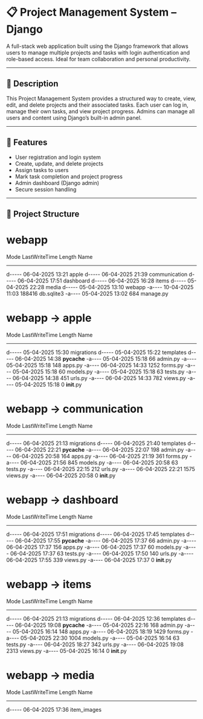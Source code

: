 # 📋 Project Management System – Django

A full-stack web application built using the Django framework that allows users to manage multiple projects and tasks with login authentication and role-based access. Ideal for team collaboration and personal productivity.

---

## 📌 Description

This Project Management System provides a structured way to create, view, edit, and delete projects and their associated tasks. Each user can log in, manage their own tasks, and view project progress. Admins can manage all users and content using Django’s built-in admin panel.

---

## 🧠 Features

- User registration and login system
- Create, update, and delete projects
- Assign tasks to users
- Mark task completion and project progress
- Admin dashboard (Django admin)
- Secure session handling

---

## 📂 Project Structure

# webapp

Mode                 LastWriteTime         Length Name
----                 -------------         ------ ----
d-----        06-04-2025     13:21                apple
d-----        06-04-2025     21:39                communication
d-----        06-04-2025     17:51                dashboard
d-----        06-04-2025     16:28                items
d-----        05-04-2025     22:28                media
d-----        05-04-2025     13:10                webapp
-a----        10-04-2025     11:03         188416 db.sqlite3
-a----        05-04-2025     13:02            684 manage.py


# webapp -> apple

Mode                 LastWriteTime         Length Name
----                 -------------         ------ ----
d-----        05-04-2025     15:30                migrations
d-----        05-04-2025     15:22                templates
d-----        06-04-2025     14:38                __pycache__
-a----        05-04-2025     15:18             66 admin.py
-a----        05-04-2025     15:18            148 apps.py
-a----        06-04-2025     14:33           1252 forms.py
-a----        05-04-2025     15:18             60 models.py
-a----        05-04-2025     15:18             63 tests.py
-a----        06-04-2025     14:38            451 urls.py
-a----        06-04-2025     14:33            782 views.py
-a----        05-04-2025     15:18              0 __init__.py


# webapp -> communication
Mode                 LastWriteTime         Length Name
----                 -------------         ------ ----
d-----        06-04-2025     21:13                migrations
d-----        06-04-2025     21:40                templates
d-----        06-04-2025     22:21                __pycache__
-a----        06-04-2025     22:07            198 admin.py
-a----        06-04-2025     20:58            164 apps.py
-a----        06-04-2025     21:19            361 forms.py
-a----        06-04-2025     21:56            845 models.py
-a----        06-04-2025     20:58             63 tests.py
-a----        06-04-2025     22:15            212 urls.py
-a----        06-04-2025     22:21           1575 views.py
-a----        06-04-2025     20:58              0 __init__.py


# webapp -> dashboard
Mode                 LastWriteTime         Length Name
----                 -------------         ------ ----
d-----        06-04-2025     17:51                migrations
d-----        06-04-2025     17:45                templates
d-----        06-04-2025     17:55                __pycache__
-a----        06-04-2025     17:37             66 admin.py
-a----        06-04-2025     17:37            156 apps.py
-a----        06-04-2025     17:37             60 models.py
-a----        06-04-2025     17:37             63 tests.py
-a----        06-04-2025     17:50            140 urls.py
-a----        06-04-2025     17:55            339 views.py
-a----        06-04-2025     17:37              0 __init__.py

# webapp -> items
Mode                 LastWriteTime         Length Name
----                 -------------         ------ ----
d-----        06-04-2025     21:13                migrations
d-----        06-04-2025     12:36                templates
d-----        06-04-2025     19:08                __pycache__
-a----        05-04-2025     22:16            168 admin.py
-a----        05-04-2025     16:14            148 apps.py
-a----        06-04-2025     18:19           1429 forms.py
-a----        05-04-2025     22:30           1004 models.py
-a----        05-04-2025     16:14             63 tests.py
-a----        06-04-2025     18:27            342 urls.py
-a----        06-04-2025     19:08           2313 views.py
-a----        05-04-2025     16:14              0 __init__.py


# webapp -> media
Mode                 LastWriteTime         Length Name
----                 -------------         ------ ----
d-----        06-04-2025     17:36                item_images


